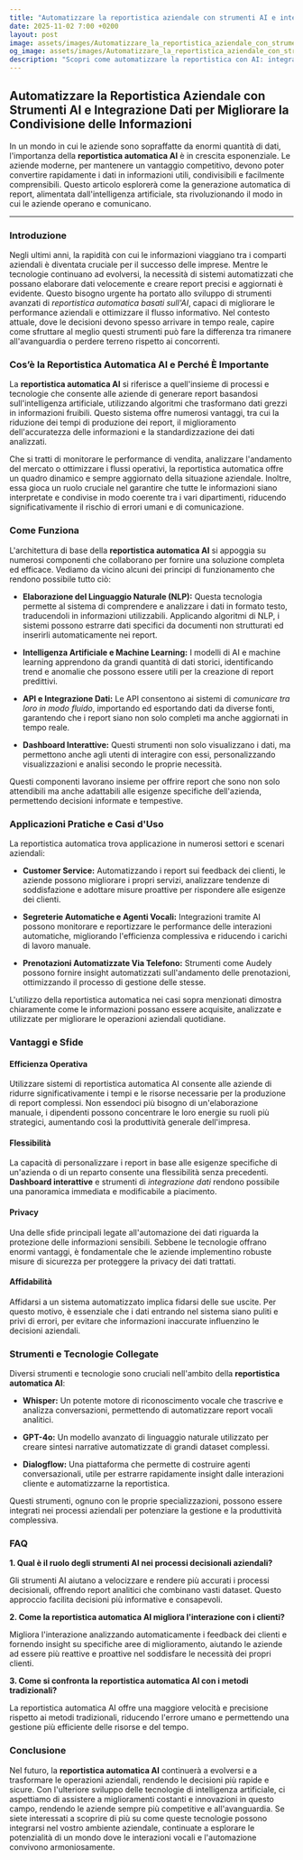 ```yaml
---
title: "Automatizzare la reportistica aziendale con strumenti AI e integrazione dati"
date: 2025-11-02 7:00 +0200
layout: post
image: assets/images/Automatizzare_la_reportistica_aziendale_con_strumenti_AI_e_integrazione_dati.jpg
og_image: assets/images/Automatizzare_la_reportistica_aziendale_con_strumenti_AI_e_integrazione_dati.jpg
description: "Scopri come automatizzare la reportistica con AI: integra dati e crea dashboard interattive per migliorare la condivisione aziendale in maniera efficiente."
---
```


## Automatizzare la Reportistica Aziendale con Strumenti AI e Integrazione Dati per Migliorare la Condivisione delle Informazioni

In un mondo in cui le aziende sono sopraffatte da enormi quantità di dati, l'importanza della **reportistica automatica AI** è in crescita esponenziale. Le aziende moderne, per mantenere un vantaggio competitivo, devono poter convertire rapidamente i dati in informazioni utili, condivisibili e facilmente comprensibili. Questo articolo esplorerà come la generazione automatica di report, alimentata dall'intelligenza artificiale, sta rivoluzionando il modo in cui le aziende operano e comunicano.

---

### Introduzione

Negli ultimi anni, la rapidità con cui le informazioni viaggiano tra i comparti aziendali è diventata cruciale per il successo delle imprese. Mentre le tecnologie continuano ad evolversi, la necessità di sistemi automatizzati che possano elaborare dati velocemente e creare report precisi e aggiornati è evidente. Questo bisogno urgente ha portato allo sviluppo di strumenti avanzati di *reportistica automatica basati sull'AI*, capaci di migliorare le performance aziendali e ottimizzare il flusso informativo. Nel contesto attuale, dove le decisioni devono spesso arrivare in tempo reale, capire come sfruttare al meglio questi strumenti può fare la differenza tra rimanere all'avanguardia o perdere terreno rispetto ai concorrenti.

### Cos’è la Reportistica Automatica AI e Perché È Importante

La **reportistica automatica AI** si riferisce a quell'insieme di processi e tecnologie che consente alle aziende di generare report basandosi sull'intelligenza artificiale, utilizzando algoritmi che trasformano dati grezzi in informazioni fruibili. Questo sistema offre numerosi vantaggi, tra cui la riduzione dei tempi di produzione dei report, il miglioramento dell'accuratezza delle informazioni e la standardizzazione dei dati analizzati.

Che si tratti di monitorare le performance di vendita, analizzare l'andamento del mercato o ottimizzare i flussi operativi, la reportistica automatica offre un quadro dinamico e sempre aggiornato della situazione aziendale. Inoltre, essa gioca un ruolo cruciale nel garantire che tutte le informazioni siano interpretate e condivise in modo coerente tra i vari dipartimenti, riducendo significativamente il rischio di errori umani e di comunicazione.

### Come Funziona

L'architettura di base della **reportistica automatica AI** si appoggia su numerosi componenti che collaborano per fornire una soluzione completa ed efficace. Vediamo da vicino alcuni dei principi di funzionamento che rendono possibile tutto ciò:

- **Elaborazione del Linguaggio Naturale (NLP):** Questa tecnologia permette al sistema di comprendere e analizzare i dati in formato testo, traducendoli in informazioni utilizzabili. Applicando algoritmi di NLP, i sistemi possono estrarre dati specifici da documenti non strutturati ed inserirli automaticamente nei report.

- **Intelligenza Artificiale e Machine Learning:** I modelli di AI e machine learning apprendono da grandi quantità di dati storici, identificando trend e anomalie che possono essere utili per la creazione di report predittivi.

- **API e Integrazione Dati:** Le API consentono ai sistemi di *comunicare tra loro in modo fluido*, importando ed esportando dati da diverse fonti, garantendo che i report siano non solo completi ma anche aggiornati in tempo reale.

- **Dashboard Interattive:** Questi strumenti non solo visualizzano i dati, ma permettono anche agli utenti di interagire con essi, personalizzando visualizzazioni e analisi secondo le proprie necessità.

Questi componenti lavorano insieme per offrire report che sono non solo attendibili ma anche adattabili alle esigenze specifiche dell'azienda, permettendo decisioni informate e tempestive.

### Applicazioni Pratiche e Casi d'Uso

La reportistica automatica trova applicazione in numerosi settori e scenari aziendali:

- **Customer Service:** Automatizzando i report sui feedback dei clienti, le aziende possono migliorare i propri servizi, analizzare tendenze di soddisfazione e adottare misure proattive per rispondere alle esigenze dei clienti.

- **Segreterie Automatiche e Agenti Vocali:** Integrazioni tramite AI possono monitorare e reportizzare le performance delle interazioni automatiche, migliorando l'efficienza complessiva e riducendo i carichi di lavoro manuale.

- **Prenotazioni Automatizzate Via Telefono:** Strumenti come Audely possono fornire insight automatizzati sull'andamento delle prenotazioni, ottimizzando il processo di gestione delle stesse.

L'utilizzo della reportistica automatica nei casi sopra menzionati dimostra chiaramente come le informazioni possano essere acquisite, analizzate e utilizzate per migliorare le operazioni aziendali quotidiane.

### Vantaggi e Sfide

#### Efficienza Operativa

Utilizzare sistemi di reportistica automatica AI consente alle aziende di ridurre significativamente i tempi e le risorse necessarie per la produzione di report complessi. Non essendoci più bisogno di un'elaborazione manuale, i dipendenti possono concentrare le loro energie su ruoli più strategici, aumentando così la produttività generale dell'impresa.

#### Flessibilità

La capacità di personalizzare i report in base alle esigenze specifiche di un'azienda o di un reparto consente una flessibilità senza precedenti. **Dashboard interattive** e strumenti di *integrazione dati* rendono possibile una panoramica immediata e modificabile a piacimento.

#### Privacy

Una delle sfide principali legate all'automazione dei dati riguarda la protezione delle informazioni sensibili. Sebbene le tecnologie offrano enormi vantaggi, è fondamentale che le aziende implementino robuste misure di sicurezza per proteggere la privacy dei dati trattati.

#### Affidabilità

Affidarsi a un sistema automatizzato implica fidarsi delle sue uscite. Per questo motivo, è essenziale che i dati entrando nel sistema siano puliti e privi di errori, per evitare che informazioni inaccurate influenzino le decisioni aziendali.

### Strumenti e Tecnologie Collegate

Diversi strumenti e tecnologie sono cruciali nell'ambito della **reportistica automatica AI**:

- **Whisper:** Un potente motore di riconoscimento vocale che trascrive e analizza conversazioni, permettendo di automatizzare report vocali analitici.

- **GPT-4o:** Un modello avanzato di linguaggio naturale utilizzato per creare sintesi narrative automatizzate di grandi dataset complessi.

- **Dialogflow:** Una piattaforma che permette di costruire agenti conversazionali, utile per estrarre rapidamente insight dalle interazioni cliente e automatizzarne la reportistica.

Questi strumenti, ognuno con le proprie specializzazioni, possono essere integrati nei processi aziendali per potenziare la gestione e la produttività complessiva.

### FAQ

**1. Qual è il ruolo degli strumenti AI nei processi decisionali aziendali?**

Gli strumenti AI aiutano a velocizzare e rendere più accurati i processi decisionali, offrendo report analitici che combinano vasti dataset. Questo approccio facilita decisioni più informative e consapevoli.

**2. Come la reportistica automatica AI migliora l'interazione con i clienti?**

Migliora l'interazione analizzando automaticamente i feedback dei clienti e fornendo insight su specifiche aree di miglioramento, aiutando le aziende ad essere più reattive e proattive nel soddisfare le necessità dei propri clienti.

**3. Come si confronta la reportistica automatica AI con i metodi tradizionali?**

La reportistica automatica AI offre una maggiore velocità e precisione rispetto ai metodi tradizionali, riducendo l'errore umano e permettendo una gestione più efficiente delle risorse e del tempo.

### Conclusione

Nel futuro, la **reportistica automatica AI** continuerà a evolversi e a trasformare le operazioni aziendali, rendendo le decisioni più rapide e sicure. Con l'ulteriore sviluppo delle tecnologie di intelligenza artificiale, ci aspettiamo di assistere a miglioramenti costanti e innovazioni in questo campo, rendendo le aziende sempre più competitive e all'avanguardia. Se siete interessati a scoprire di più su come queste tecnologie possono integrarsi nel vostro ambiente aziendale, continuate a esplorare le potenzialità di un mondo dove le interazioni vocali e l'automazione convivono armoniosamente.